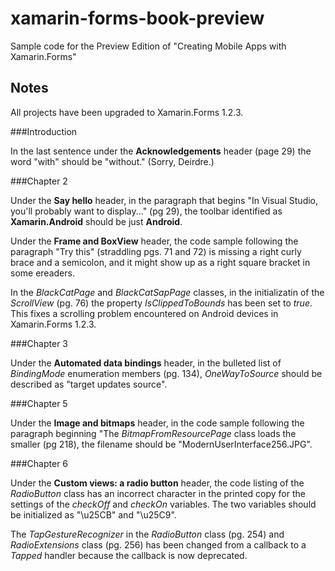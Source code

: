 xamarin-forms-book-preview
==========================

Sample code for the Preview Edition of "Creating Mobile Apps with Xamarin.Forms"

Notes
-----

All projects have been upgraded to Xamarin.Forms 1.2.3.

###Introduction

In the last sentence under the **Acknowledgements** header (page 29) the word "with" should be "without." (Sorry, Deirdre.)

###Chapter 2

Under the **Say hello** header, in the paragraph that begins "In Visual Studio, you'll probably want to display..." (pg 29), the toolbar identified as **Xamarin.Android** should be just **Android**.

Under the **Frame and BoxView** header, the code sample following the paragraph "Try this" (straddling pgs. 71 and 72) is missing a right curly brace and a semicolon, and it might show up as a right square bracket in some ereaders.

In the *BlackCatPage* and *BlackCatSapPage* classes, in the initializatin of the *ScrollView* (pg. 76) the property *IsClippedToBounds* has been set to *true*. This fixes a scrolling problem encountered on Android devices in Xamarin.Forms 1.2.3. 

###Chapter 3

Under the **Automated data bindings** header, in the bulleted list of *BindingMode* enumeration members (pg. 134), *OneWayToSource* should be described as "target updates source".

###Chapter 5

Under the **Image and bitmaps** header, in the code sample following the paragraph beginning "The *BitmapFromResourcePage* class loads the smaller (pg 218), the filename should be "ModernUserInterface256.JPG".

###Chapter 6

Under the **Custom views: a radio button** header, the code listing of the *RadioButton* class has an incorrect character in the printed copy for the settings of the *checkOff* and *checkOn* variables. The two variables should be initialized as "\u25CB" and "\u25C9".

The *TapGestureRecognizer* in the *RadioButton* class (pg. 254) and *RadioExtensions* class (pg. 256) has been changed from a callback to a *Tapped* handler because the callback is now deprecated.

